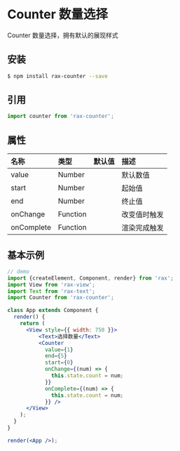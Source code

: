 # Counter 数量选择

Counter 数量选择，拥有默认的展现样式

## 安装

```bash
$ npm install rax-counter --save
```

## 引用

```jsx
import counter from 'rax-counter';
```

## 属性

| 名称      | 类型       | 默认值  | 描述   |
| :------ | :------- | :--- | :--- |
| value | Number |      | 默认数值 |
| start | Number |      | 起始值 |
| end | Number |      | 终止值 |
| onChange | Function |      | 改变值时触发 |
| onComplete | Function |      | 渲染完成触发 |

## 基本示例

```jsx
// demo
import {createElement, Component, render} from 'rax';
import View from 'rax-view';
import Text from 'rax-text';
import Counter from 'rax-counter';

class App extends Component {
  render() {
    return (
      <View style={{ width: 750 }}>
          <Text>选择数量</Text>
          <Counter
            value={1}
            end={5}
            start={0}
            onChange={(num) => {
              this.state.count = num;
            }}
            onComplete={(num) => {
              this.state.count = num;
            }} />
      </View>
    );
  }
}

render(<App />);
```